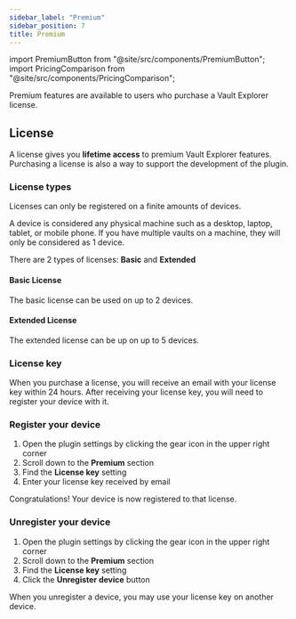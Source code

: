 ```yaml
---
sidebar_label: "Premium"
sidebar_position: 7
title: Premium
---
```


import PremiumButton from "@site/src/components/PremiumButton";
import PricingComparison from "@site/src/components/PricingComparison";

<span className="large-text">Premium features are available to users who purchase a Vault Explorer license.</span>

## License

A license gives you **lifetime access** to premium Vault Explorer features. Purchasing a license is also a way to support the development of the plugin.

<PricingComparison/>

### License types

Licenses can only be registered on a finite amounts of devices.

A device is considered any physical machine such as a desktop, laptop, tablet, or mobile phone. If you have multiple vaults on a machine, they will only be considered as 1 device.

There are 2 types of licenses: **Basic** and **Extended**

#### Basic License

The basic license can be used on up to 2 devices.

#### Extended License

The extended license can be up on up to 5 devices.

### License key

When you purchase a license, you will receive an email with your license key within 24 hours. After receiving your license key, you will need to register your device with it.

<PremiumButton/>

### Register your device

1. Open the plugin settings by clicking the gear icon in the upper right corner
2. Scroll down to the **Premium** section
3. Find the **License key** setting
4. Enter your license key received by email

Congratulations! Your device is now registered to that license.

### Unregister your device

1. Open the plugin settings by clicking the gear icon in the upper right corner
2. Scroll down to the **Premium** section
3. Find the **License key** setting
4. Click the **Unregister device** button

When you unregister a device, you may use your license key on another device.
